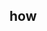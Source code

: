 <h2>how</h2>
<pre>
<!DOCTYPE html>
<html>
<script src="jquery.js"></script>
<script src="gpyun.js"></script>
<script>
.........
</script>
</html>
</pre>
